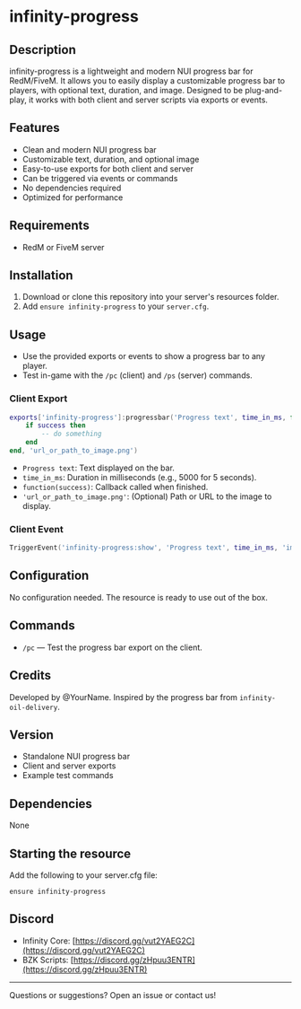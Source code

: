# infinity-progress

## Description
infinity-progress is a lightweight and modern NUI progress bar for RedM/FiveM. It allows you to easily display a customizable progress bar to players, with optional text, duration, and image. Designed to be plug-and-play, it works with both client and server scripts via exports or events.

## Features
- Clean and modern NUI progress bar
- Customizable text, duration, and optional image
- Easy-to-use exports for both client and server
- Can be triggered via events or commands
- No dependencies required
- Optimized for performance

## Requirements
- RedM or FiveM server

## Installation
1. Download or clone this repository into your server's resources folder.
2. Add `ensure infinity-progress` to your `server.cfg`.

## Usage
- Use the provided exports or events to show a progress bar to any player.
- Test in-game with the `/pc` (client) and `/ps` (server) commands.

### Client Export
```lua
exports['infinity-progress']:progressbar('Progress text', time_in_ms, function(success)
    if success then
        -- do something
    end
end, 'url_or_path_to_image.png')
```
- `Progress text`: Text displayed on the bar.
- `time_in_ms`: Duration in milliseconds (e.g., 5000 for 5 seconds).
- `function(success)`: Callback called when finished.
- `'url_or_path_to_image.png'`: (Optional) Path or URL to the image to display.


### Client Event
```lua
TriggerEvent('infinity-progress:show', 'Progress text', time_in_ms, 'image.png')
```

## Configuration
No configuration needed. The resource is ready to use out of the box.

## Commands
- `/pc` — Test the progress bar export on the client.

## Credits
Developed by @YourName. Inspired by the progress bar from `infinity-oil-delivery`.

## Version
- Standalone NUI progress bar
- Client and server exports
- Example test commands

## Dependencies
None

## Starting the resource
Add the following to your server.cfg file:
```
ensure infinity-progress
```

## Discord
- Infinity Core: [https://discord.gg/vut2YAEG2C](https://discord.gg/vut2YAEG2C)
- BZK Scripts: [https://discord.gg/zHpuu3ENTR](https://discord.gg/zHpuu3ENTR)

---
Questions or suggestions? Open an issue or contact us! 